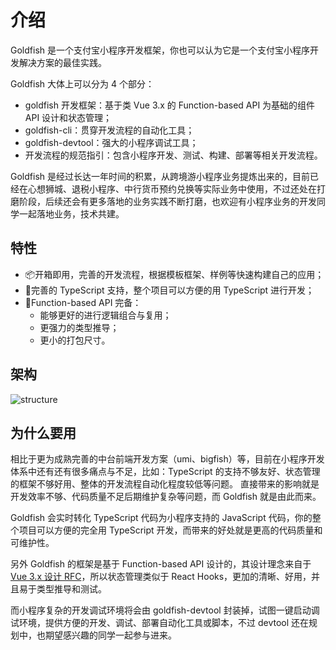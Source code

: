 # 介绍

Goldfish 是一个支付宝小程序开发框架，你也可以认为它是一个支付宝小程序开发解决方案的最佳实践。

Goldfish 大体上可以分为 4 个部分：

- goldfish 开发框架：基于类 Vue 3.x 的 Function-based API 为基础的组件 API 设计和状态管理；
- goldfish-cli：贯穿开发流程的自动化工具；
- goldfish-devtool：强大的小程序调试工具；
- 开发流程的规范指引：包含小程序开发、测试、构建、部署等相关开发流程。

Goldfish 是经过长达一年时间的积累，从跨境游小程序业务提炼出来的，目前已经在心想狮城、退税小程序、中行货币预约兑换等实际业务中使用，不过还处在打磨阶段，后续还会有更多落地的业务实践不断打磨，也欢迎有小程序业务的开发同学一起落地业务，技术共建。

## 特性

- 📦开箱即用，完善的开发流程，根据模板框架、样例等快速构建自己的应用；
- 📐完善的 TypeScript 支持，整个项目可以方便的用 TypeScript 进行开发；
- 🚀Function-based API 完备：
  - 能够更好的进行逻辑组合与复用；
  - 更强力的类型推导；
  - 更小的打包尺寸。

## 架构

![structure](https://gw-office.alipayobjects.com/basement_prod/ac82fc3e-ef10-411f-9dce-3ad6540180f2.png)

## 为什么要用

相比于更为成熟完善的中台前端开发方案（umi、bigfish）等，目前在小程序开发体系中还有还有很多痛点与不足，比如：TypeScript 的支持不够友好、状态管理的框架不够好用、整体的开发流程自动化程度较低等问题。
直接带来的影响就是开发效率不够、代码质量不足后期维护复杂等问题，而 Goldfish 就是由此而来。

Goldfish 会实时转化 TypeScript 代码为小程序支持的 JavaScript 代码，你的整个项目可以方便的完全用 TypeScript 开发，而带来的好处就是更高的代码质量和可维护性。

另外 Goldfish 的框架是基于 Function-based API 设计的，其设计理念来自于 [Vue 3.x 设计 RFC](https://zhuanlan.zhihu.com/p/68477600)，所以状态管理类似于 React Hooks，更加的清晰、好用，并且易于类型推导和测试。

而小程序复杂的开发调试环境将会由 goldfish-devtool 封装掉，试图一键启动调试环境，提供方便的开发、调试、部署自动化工具或脚本，不过 devtool 还在规划中，也期望感兴趣的同学一起参与进来。
